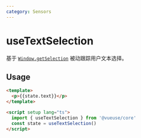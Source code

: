 ```yaml
---
category: Sensors
---
```


# useTextSelection

基于 [`Window.getSelection`](https://developer.mozilla.org/en-US/docs/Web/API/Window/getSelection) 被动跟踪用户文本选择。

## Usage

```html
<template>
  <p>{{state.text}}</p>
</template>

<script setup lang="ts">
  import { useTextSelection } from '@vueuse/core'
  const state = useTextSelection()
</script>
```
